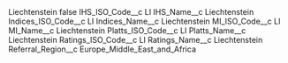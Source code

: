 <?xml version="1.0" encoding="UTF-8"?>
<CustomMetadata xmlns="http://soap.sforce.com/2006/04/metadata" xmlns:xsi="http://www.w3.org/2001/XMLSchema-instance" xmlns:xsd="http://www.w3.org/2001/XMLSchema">
    <label>Liechtenstein</label>
    <protected>false</protected>
    <values>
        <field>IHS_ISO_Code__c</field>
        <value xsi:type="xsd:string">LI</value>
    </values>
    <values>
        <field>IHS_Name__c</field>
        <value xsi:type="xsd:string">Liechtenstein</value>
    </values>
    <values>
        <field>Indices_ISO_Code__c</field>
        <value xsi:type="xsd:string">LI</value>
    </values>
    <values>
        <field>Indices_Name__c</field>
        <value xsi:type="xsd:string">Liechtenstein</value>
    </values>
    <values>
        <field>MI_ISO_Code__c</field>
        <value xsi:type="xsd:string">LI</value>
    </values>
    <values>
        <field>MI_Name__c</field>
        <value xsi:type="xsd:string">Liechtenstein</value>
    </values>
    <values>
        <field>Platts_ISO_Code__c</field>
        <value xsi:type="xsd:string">LI</value>
    </values>
    <values>
        <field>Platts_Name__c</field>
        <value xsi:type="xsd:string">Liechtenstein</value>
    </values>
    <values>
        <field>Ratings_ISO_Code__c</field>
        <value xsi:type="xsd:string">LI</value>
    </values>
    <values>
        <field>Ratings_Name__c</field>
        <value xsi:type="xsd:string">Liechtenstein</value>
    </values>
    <values>
        <field>Referral_Region__c</field>
        <value xsi:type="xsd:string">Europe_Middle_East_and_Africa</value>
    </values>
</CustomMetadata>
